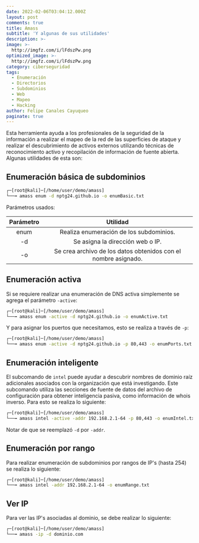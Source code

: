 ```yaml
---
date: 2022-02-06T03:04:12.000Z
layout: post
comments: true
title: Amass
subtitle: 'Y algunas de sus utilidades'
description: >-
image: >-
  http://imgfz.com/i/lFdszPw.png
optimized_image: >-
  http://imgfz.com/i/lFdszPw.png
category: ciberseguridad
tags:
  - Enumeración
  - Directorios
  - Subdominios
  - Web
  - Mapeo
  - Hacking
author: Felipe Canales Cayuqueo
paginate: true
---
```

Esta herramienta ayuda a los profesionales de la seguridad de la información a realizar el mapeo de la red de las superficies de ataque y realizar el descubrimiento de activos externos utilizando técnicas de reconocimiento activo y recopilación de información de fuente abierta. Algunas utilidades de esta son:

## Enumeración básica de subdominios

```bash
┌─[root@kali]─[/home/user/demo/amass]
└──╼ amass enum -d nptg24.github.io -o enumBasic.txt
```

Parámetros usados:

| Parámetro | Utilidad |
| :--------: | :-------: |
| enum | Realiza enumeración de los subdominios. |
| -d | Se asigna la dirección web o IP. |
| -o | Se crea archivo de los datos obtenidos con el nombre asignado. |

## Enumeración activa

Si se requiere realizar una enumeración de DNS activa simplemente se agrega el parámetro ```-active```:

```bash
┌─[root@kali]─[/home/user/demo/amass]
└──╼ amass enum -active -d nptg24.github.io -o enumActive.txt
```

Y para asignar los puertos que necesitamos, esto se realiza a través de ```-p```:

```bash
┌─[root@kali]─[/home/user/demo/amass]
└──╼ amass enum -active -d nptg24.github.io -p 80,443 -o enumPorts.txt
```

## Enumeración inteligente

El subcomando de ```intel``` puede ayudar a descubrir nombres de dominio raíz adicionales asociados con la organización que está investigando. Este subcomando utiliza las secciones de fuente de datos del archivo de configuración para obtener inteligencia pasiva, como información de whois inverso. Para esto se realiza lo siguiente:

```bash
┌─[root@kali]─[/home/user/demo/amass]
└──╼ amass intel -active -addr 192.168.2.1-64 -p 80,443 -o enumIntel.txt
```
Notar de que se reemplazó ```-d``` por ```-addr```.

## Enumeración por rango

Para realizar enumeración de subdominios por rangos de IP's (hasta 254) se realiza lo siguiente:

```bash
┌─[root@kali]─[/home/user/demo/amass]
└──╼ amass intel -addr 192.168.2.1-64 -o enumRange.txt
```

## Ver IP

Para ver las IP's asociadas al dominio, se debe realizar lo siguiente:

```bash
┌─[root@kali]─[/home/user/demo/amass]
└──╼ amass -ip -d dominio.com
```


